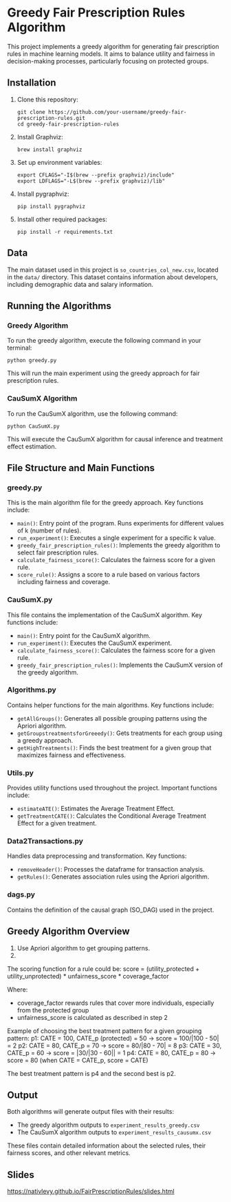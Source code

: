 # Greedy Fair Prescription Rules Algorithm

This project implements a greedy algorithm for generating fair prescription rules in machine learning models. It aims to balance utility and fairness in decision-making processes, particularly focusing on protected groups.

## Installation

1. Clone this repository:
   ```
   git clone https://github.com/your-username/greedy-fair-prescription-rules.git
   cd greedy-fair-prescription-rules
   ```

2. Install Graphviz:
   ```
   brew install graphviz
   ```

3. Set up environment variables:
   ```
   export CFLAGS="-I$(brew --prefix graphviz)/include"
   export LDFLAGS="-L$(brew --prefix graphviz)/lib"
   ```

4. Install pygraphviz:
   ```
   pip install pygraphviz
   ```

5. Install other required packages:
   ```
   pip install -r requirements.txt
   ```

## Data

The main dataset used in this project is `so_countries_col_new.csv`, located in the `data/` directory. This dataset contains information about developers, including demographic data and salary information.

## Running the Algorithms

### Greedy Algorithm

To run the greedy algorithm, execute the following command in your terminal:

```
python greedy.py
```

This will run the main experiment using the greedy approach for fair prescription rules.

### CauSumX Algorithm

To run the CauSumX algorithm, use the following command:

```
python CauSumX.py
```

This will execute the CauSumX algorithm for causal inference and treatment effect estimation.

## File Structure and Main Functions

### greedy.py

This is the main algorithm file for the greedy approach. Key functions include:

- `main()`: Entry point of the program. Runs experiments for different values of k (number of rules).
- `run_experiment()`: Executes a single experiment for a specific k value.
- `greedy_fair_prescription_rules()`: Implements the greedy algorithm to select fair prescription rules.
- `calculate_fairness_score()`: Calculates the fairness score for a given rule.
- `score_rule()`: Assigns a score to a rule based on various factors including fairness and coverage.

### CauSumX.py

This file contains the implementation of the CauSumX algorithm. Key functions include:

- `main()`: Entry point for the CauSumX algorithm.
- `run_experiment()`: Executes the CauSumX experiment.
- `calculate_fairness_score()`: Calculates the fairness score for a given rule.
- `greedy_fair_prescription_rules()`: Implements the CauSumX version of the greedy algorithm.

### Algorithms.py

Contains helper functions for the main algorithms. Key functions include:

- `getAllGroups()`: Generates all possible grouping patterns using the Apriori algorithm.
- `getGroupstreatmentsforGreeedy()`: Gets treatments for each group using a greedy approach.
- `getHighTreatments()`: Finds the best treatment for a given group that maximizes fairness and effectiveness.

### Utils.py

Provides utility functions used throughout the project. Important functions include:

- `estimateATE()`: Estimates the Average Treatment Effect.
- `getTreatmentCATE()`: Calculates the Conditional Average Treatment Effect for a given treatment.

### Data2Transactions.py

Handles data preprocessing and transformation. Key functions:

- `removeHeader()`: Processes the dataframe for transaction analysis.
- `getRules()`: Generates association rules using the Apriori algorithm.

### dags.py

Contains the definition of the causal graph (SO_DAG) used in the project.

## Greedy Algorithm Overview

1. Use Apriori algorithm to get grouping patterns.
2.

The scoring function for a rule could be: 
score = (utility_protected + utility_unprotected) * unfairness_score * coverage_factor

Where:
- coverage_factor rewards rules that cover more individuals, especially from the protected group
- unfairness_score is calculated as described in step 2

Example of choosing the best treatment pattern for a given grouping pattern:
p1: CATE = 100, CATE_p (protected) = 50 -> score = 100/|100 - 50| = 2
p2: CATE = 80, CATE_p = 70 -> score = 80/|80 - 70| = 8
p3: CATE = 30, CATE_p = 60 -> score = |30/|30 - 60|| = 1
p4: CATE = 80, CATE_p = 80 -> score = 80 (when CATE = CATE_p, score = CATE)

The best treatment pattern is p4 and the second best is p2.

## Output

Both algorithms will generate output files with their results:

- The greedy algorithm outputs to `experiment_results_greedy.csv`
- The CauSumX algorithm outputs to `experiment_results_causumx.csv`

These files contain detailed information about the selected rules, their fairness scores, and other relevant metrics.

## Slides

https://nativlevy.github.io/FairPrescriptionRules/slides.html
